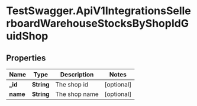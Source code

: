 # TestSwagger.ApiV1IntegrationsSellerboardWarehouseStocksByShopIdGuidShop

## Properties

Name | Type | Description | Notes
------------ | ------------- | ------------- | -------------
**_id** | **String** | The shop id | [optional] 
**name** | **String** | The shop name | [optional] 


